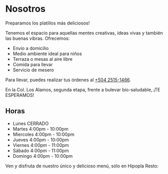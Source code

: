 # Nosotros

Preparamos los platillos más deliciosos!

Tenemos el espacio para aquellas mentes creativas, ideas vivas y también las buenas vibras. Ofrecemos:

- Envío a domicilio
- Medio ambiente ideal para niños
- Terraza o mesas al aire libre
- Comida para llevar
- Servicio de mesero

Para llevar, puedes realizar tus órdenes al [+504 2515-1466](tel:504-2515-1466).

En la Col. Los Alamos, segunda etapa, frente a bulevar bio-saludable, ¡TE ESPERAMOS!


## Horas

- Lunes CERRADO
- Martes 4:00pm - 10:00pm
- Miercoles 4:00pm - 10:00pm
- Jueves 4:00pm - 10:00pm
- Viernes 4:00pm - 11:00pm
- Sábado 4:00pm - 11:00pm
- Domingo 4:00pm - 10:00pm



Ven y disfruta de nuestro único y delicioso menú, sólo en Hipopla Resto:
